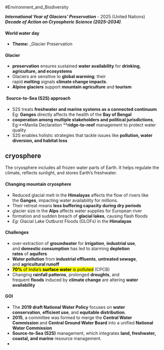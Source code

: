 #Environment_and_Biodiversity 

**_International Year of Glaciers’ Preservation_** - 2025 (United Nations)
**_Decade of Action on Cryospheric Science (2025–2034)_**_._

#### World water day 
- **Theme:** _Glacier Preservation

#### Glacier 
- **preservation** ensures sustained **water availability** for **drinking, agriculture, and ecosystems**
- Glaciers are sensitive to **global warming**; their rapid **melting** signals **climate change impacts**.
- **Alpine glaciers** support **mountain agriculture** and **tourism**
####  **Source-to-Sea (S2S) approach**
- S2S treats **freshwater and marine systems as a connected continuum** Eg: **Ganges** directly affects the health of the **Bay of Bengal**
- **cooperation among multiple stakeholders and political jurisdictions**, Eg:**Manila Declaration ****ridge-to-reef** management to protect water quality
- S2S enables holistic strategies that tackle issues like **pollution, water diversion, and habitat loss**

## **cryosphere**

The cryosphere includes all frozen water parts of Earth. It helps regulate the climate, reflects sunlight, and stores Earth’s freshwater.

#### Changing mountain cryosphere

- Reduced glacial melt in the **Himalayas** affects the flow of rivers like the **Ganges**, impacting water availability for millions.
- Their retreat means **less buffering capacity during dry periods**
- glacier size in the **Alps** affects water supplies for European river
- formation and sudden breach of **glacial lakes**, causing flash floods
- _Eg:_ Glacial Lake Outburst Floods (GLOFs) in the **Himalayas**

#### Challenges
- over-extraction of **groundwater** for **irrigation**, **industrial use**, and **domestic consumption** has led to alarming **depletion rates** of **aquifers**
- **Water pollution** from **industrial effluents**, **untreated sewage**, and **agricultural runoff**
- <mark class="hltr-boom-bam">**70%** of India’s **surface water** is polluted</mark> (CPCB)
- Changing **rainfall patterns**, prolonged **droughts**, and frequent **floods** induced by **climate change** are altering **water availability**

#### GOI
- The **2019 draft National Water Policy** focuses on **water conservation**, **efficient use**, and **equitable distribution**.
- **2015**, a committee was formed to merge the **Central Water Commission** and **Central Ground Water Board** into a unified **National Water Commission**
- **Source-to-Sea (S2S)** management, which integrates **land, freshwater, coastal, and marine** resource management.
- 